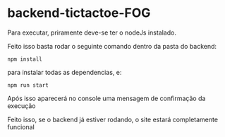 # backend-tictactoe-FOG

Para executar, priramente deve-se ter o nodeJs instalado.

Feito isso basta rodar o seguinte comando dentro da pasta do backend:

    npm install

para instalar todas as dependencias, e:

    npm run start

Após isso aparecerá no console uma mensagem de confirmação da execução

Feito isso, se o backend já estiver rodando, o site estará completamente funcional
